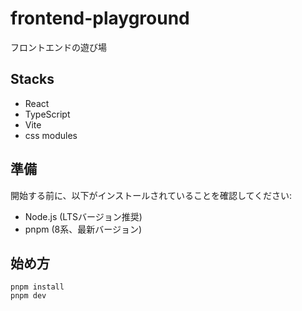 # frontend-playground

フロントエンドの遊び場

## Stacks

- React
- TypeScript
- Vite
- css modules

## 準備

開始する前に、以下がインストールされていることを確認してください:

- Node.js (LTSバージョン推奨)
- pnpm (8系、最新バージョン)

## 始め方

```shell
pnpm install
pnpm dev
```




